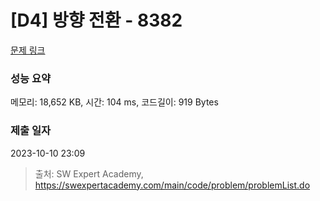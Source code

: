 # [D4] 방향 전환 - 8382 

[문제 링크](https://swexpertacademy.com/main/code/problem/problemDetail.do?contestProbId=AWyNQrCahHcDFAVP) 

### 성능 요약

메모리: 18,652 KB, 시간: 104 ms, 코드길이: 919 Bytes

### 제출 일자

2023-10-10 23:09



> 출처: SW Expert Academy, https://swexpertacademy.com/main/code/problem/problemList.do